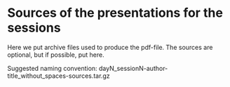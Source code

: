 # Sources of the presentations for the sessions
Here we put archive files used to produce the pdf-file.
The sources are optional, but if possible, put here.

Suggested naming convention: dayN_sessionN-author-title_without_spaces-sources.tar.gz
